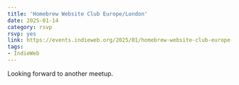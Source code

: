 ```yaml
---
title: 'Homebrew Website Club Europe/London'
date: 2025-01-14
category: rsvp
rsvp: yes
link: https://events.indieweb.org/2025/01/homebrew-website-club-europe-london-tgJwRgluFocb
tags:
- IndieWeb
---
```


Looking forward to another meetup.
